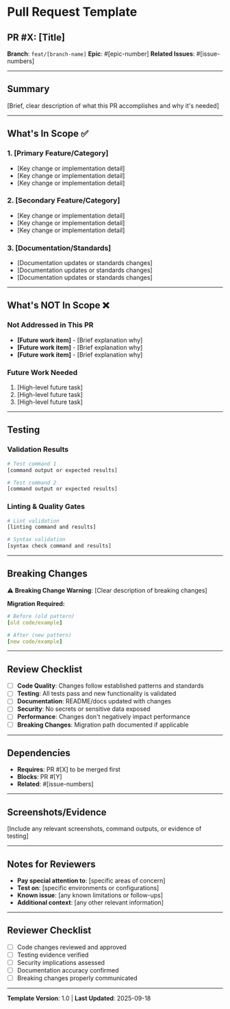 # Pull Request Template

## PR #X: [Title]

**Branch**: `feat/[branch-name]`
**Epic**: #[epic-number]
**Related Issues**: #[issue-numbers]

---

## Summary

[Brief, clear description of what this PR accomplishes and why it's needed]

---

## What's In Scope ✅

### 1. [Primary Feature/Category]

- [Key change or implementation detail]
- [Key change or implementation detail]
- [Key change or implementation detail]

### 2. [Secondary Feature/Category]

- [Key change or implementation detail]
- [Key change or implementation detail]
- [Key change or implementation detail]

### 3. [Documentation/Standards]

- [Documentation updates or standards changes]
- [Documentation updates or standards changes]
- [Documentation updates or standards changes]

---

## What's NOT In Scope ❌

### Not Addressed in This PR

- **[Future work item]** - [Brief explanation why]
- **[Future work item]** - [Brief explanation why]
- **[Future work item]** - [Brief explanation why]

### Future Work Needed

1. [High-level future task]
2. [High-level future task]
3. [High-level future task]

---

## Testing

### Validation Results

```bash
# Test command 1
[command output or expected results]

# Test command 2
[command output or expected results]
```

### Linting & Quality Gates

```bash
# Lint validation
[linting command and results]

# Syntax validation
[syntax check command and results]
```

---

## Breaking Changes

⚠️ **Breaking Change Warning**: [Clear description of breaking changes]

**Migration Required:**

```yaml
# Before (old pattern)
[old code/example]

# After (new pattern)
[new code/example]
```

---

## Review Checklist

- [ ] **Code Quality**: Changes follow established patterns and standards
- [ ] **Testing**: All tests pass and new functionality is validated
- [ ] **Documentation**: README/docs updated with changes
- [ ] **Security**: No secrets or sensitive data exposed
- [ ] **Performance**: Changes don't negatively impact performance
- [ ] **Breaking Changes**: Migration path documented if applicable

---

## Dependencies

- **Requires**: PR #[X] to be merged first
- **Blocks**: PR #[Y]
- **Related**: #[issue-numbers]

---

## Screenshots/Evidence

[Include any relevant screenshots, command outputs, or evidence of testing]

---

## Notes for Reviewers

- **Pay special attention to**: [specific areas of concern]
- **Test on**: [specific environments or configurations]
- **Known issue**: [any known limitations or follow-ups]
- **Additional context**: [any other relevant information]

---

## Reviewer Checklist

- [ ] Code changes reviewed and approved
- [ ] Testing evidence verified
- [ ] Security implications assessed
- [ ] Documentation accuracy confirmed
- [ ] Breaking changes properly communicated

---

**Template Version**: 1.0 | **Last Updated**: 2025-09-18

